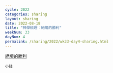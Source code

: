 ```yaml
---
cycle: 2022
categories: sharing
layout: sharing
date: 2022-08-18
title: "神學梳理：絕境的勝利"
weekNum: 33
dayNum: 4
permalink: /sharing/2022/wk33-day4-sharing.html
---
```


[絕境的勝利](https://eccseattle.github.io/media/sharing/2022/wk033/2022-08-18-bin.m4a)

`小錢`
